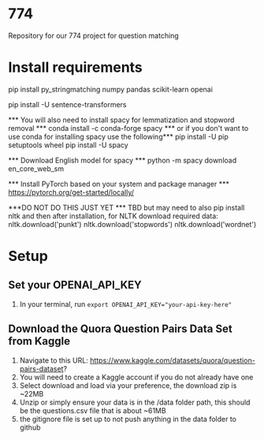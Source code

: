 # 774
Repository for our 774 project for question matching

# Install requirements
pip install py_stringmatching numpy pandas scikit-learn openai

pip install -U sentence-transformers

*** You will also need to install spacy for lemmatization and stopword removal ***
conda install -c conda-forge spacy
*** or if you don't want to use conda for installing spacy use the following***
pip install -U pip setuptools wheel
pip install -U spacy

*** Download English model for spacy ***
python -m spacy download en_core_web_sm

*** Install PyTorch based on your system and package manager ***
https://pytorch.org/get-started/locally/


***DO NOT DO THIS JUST YET *** 
TBD but may need to also pip install nltk and then after installation, for NLTK download required data:
nltk.download('punkt')
nltk.download('stopwords')
nltk.download('wordnet')

# Setup
## Set your OPENAI_API_KEY
1. In your terminal, run `export OPENAI_API_KEY="your-api-key-here"`
## Download the Quora Question Pairs Data Set from Kaggle
1. Navigate to this URL: https://www.kaggle.com/datasets/quora/question-pairs-dataset?
2. You will need to create a Kaggle account if you do not already have one
3. Select download and load via your preference, the download zip is ~22MB
4. Unzip or simply ensure your data is in the /data folder path, this should be the questions.csv file that is about ~61MB
5. the gitignore file is set up to not push anything in the data folder to github
